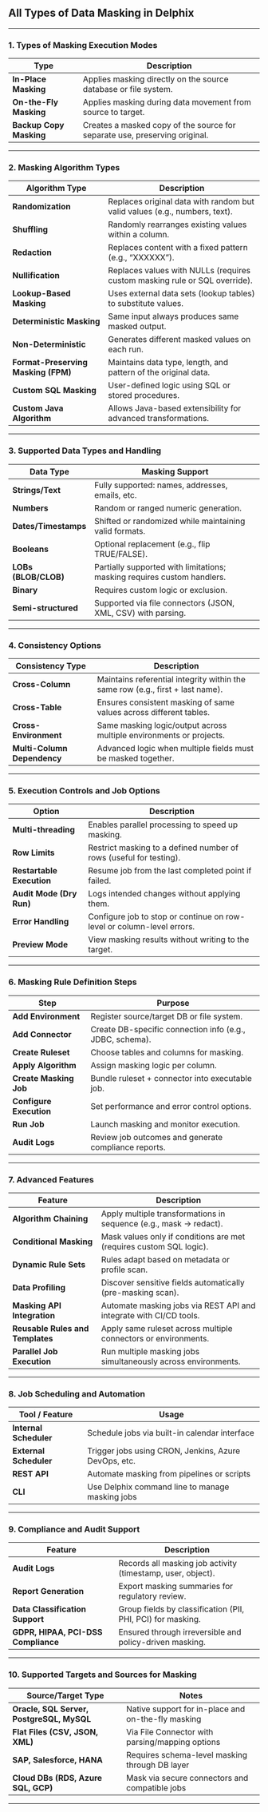 ## **All Types of Data Masking in Delphix**

---

### **1. Types of Masking Execution Modes**

| Type                    | Description                                                                |
| ----------------------- | -------------------------------------------------------------------------- |
| **In-Place Masking**    | Applies masking directly on the source database or file system.            |
| **On-the-Fly Masking**  | Applies masking during data movement from source to target.                |
| **Backup Copy Masking** | Creates a masked copy of the source for separate use, preserving original. |

---

### **2. Masking Algorithm Types**

| Algorithm Type                      | Description                                                                |
| ----------------------------------- | -------------------------------------------------------------------------- |
| **Randomization**                   | Replaces original data with random but valid values (e.g., numbers, text). |
| **Shuffling**                       | Randomly rearranges existing values within a column.                       |
| **Redaction**                       | Replaces content with a fixed pattern (e.g., “XXXXXX”).                    |
| **Nullification**                   | Replaces values with NULLs (requires custom masking rule or SQL override). |
| **Lookup-Based Masking**            | Uses external data sets (lookup tables) to substitute values.              |
| **Deterministic Masking**           | Same input always produces same masked output.                             |
| **Non-Deterministic**               | Generates different masked values on each run.                             |
| **Format-Preserving Masking (FPM)** | Maintains data type, length, and pattern of the original data.             |
| **Custom SQL Masking**              | User-defined logic using SQL or stored procedures.                         |
| **Custom Java Algorithm**           | Allows Java-based extensibility for advanced transformations.              |

---

### **3. Supported Data Types and Handling**

| Data Type            | Masking Support                                                         |
| -------------------- | ----------------------------------------------------------------------- |
| **Strings/Text**     | Fully supported: names, addresses, emails, etc.                         |
| **Numbers**          | Random or ranged numeric generation.                                    |
| **Dates/Timestamps** | Shifted or randomized while maintaining valid formats.                  |
| **Booleans**         | Optional replacement (e.g., flip TRUE/FALSE).                           |
| **LOBs (BLOB/CLOB)** | Partially supported with limitations; masking requires custom handlers. |
| **Binary**           | Requires custom logic or exclusion.                                     |
| **Semi-structured**  | Supported via file connectors (JSON, XML, CSV) with parsing.            |

---

### **4. Consistency Options**

| Consistency Type            | Description                                                                    |
| --------------------------- | ------------------------------------------------------------------------------ |
| **Cross-Column**            | Maintains referential integrity within the same row (e.g., first + last name). |
| **Cross-Table**             | Ensures consistent masking of same values across different tables.             |
| **Cross-Environment**       | Same masking logic/output across multiple environments or projects.            |
| **Multi-Column Dependency** | Advanced logic when multiple fields must be masked together.                   |

---

### **5. Execution Controls and Job Options**

| Option                    | Description                                                            |
| ------------------------- | ---------------------------------------------------------------------- |
| **Multi-threading**       | Enables parallel processing to speed up masking.                       |
| **Row Limits**            | Restrict masking to a defined number of rows (useful for testing).     |
| **Restartable Execution** | Resume job from the last completed point if failed.                    |
| **Audit Mode (Dry Run)**  | Logs intended changes without applying them.                           |
| **Error Handling**        | Configure job to stop or continue on row-level or column-level errors. |
| **Preview Mode**          | View masking results without writing to the target.                    |

---

### **6. Masking Rule Definition Steps**

| Step                    | Purpose                                                  |
| ----------------------- | -------------------------------------------------------- |
| **Add Environment**     | Register source/target DB or file system.                |
| **Add Connector**       | Create DB-specific connection info (e.g., JDBC, schema). |
| **Create Ruleset**      | Choose tables and columns for masking.                   |
| **Apply Algorithm**     | Assign masking logic per column.                         |
| **Create Masking Job**  | Bundle ruleset + connector into executable job.          |
| **Configure Execution** | Set performance and error control options.               |
| **Run Job**             | Launch masking and monitor execution.                    |
| **Audit Logs**          | Review job outcomes and generate compliance reports.     |

---

### **7. Advanced Features**

| Feature                          | Description                                                         |
| -------------------------------- | ------------------------------------------------------------------- |
| **Algorithm Chaining**           | Apply multiple transformations in sequence (e.g., mask → redact).   |
| **Conditional Masking**          | Mask values only if conditions are met (requires custom SQL logic). |
| **Dynamic Rule Sets**            | Rules adapt based on metadata or profile scan.                      |
| **Data Profiling**               | Discover sensitive fields automatically (pre-masking scan).         |
| **Masking API Integration**      | Automate masking jobs via REST API and integrate with CI/CD tools.  |
| **Reusable Rules and Templates** | Apply same ruleset across multiple connectors or environments.      |
| **Parallel Job Execution**       | Run multiple masking jobs simultaneously across environments.       |

---

### **8. Job Scheduling and Automation**

| Tool / Feature         | Usage                                                |
| ---------------------- | ---------------------------------------------------- |
| **Internal Scheduler** | Schedule jobs via built-in calendar interface        |
| **External Scheduler** | Trigger jobs using CRON, Jenkins, Azure DevOps, etc. |
| **REST API**           | Automate masking from pipelines or scripts           |
| **CLI**                | Use Delphix command line to manage masking jobs      |

---

### **9. Compliance and Audit Support**

| Feature                             | Description                                                 |
| ----------------------------------- | ----------------------------------------------------------- |
| **Audit Logs**                      | Records all masking job activity (timestamp, user, object). |
| **Report Generation**               | Export masking summaries for regulatory review.             |
| **Data Classification Support**     | Group fields by classification (PII, PHI, PCI) for masking. |
| **GDPR, HIPAA, PCI-DSS Compliance** | Ensured through irreversible and policy-driven masking.     |

---

### **10. Supported Targets and Sources for Masking**

| Source/Target Type                        | Notes                                              |
| ----------------------------------------- | -------------------------------------------------- |
| **Oracle, SQL Server, PostgreSQL, MySQL** | Native support for in-place and on-the-fly masking |
| **Flat Files (CSV, JSON, XML)**           | Via File Connector with parsing/mapping options    |
| **SAP, Salesforce, HANA**                 | Requires schema-level masking through DB layer     |
| **Cloud DBs (RDS, Azure SQL, GCP)**       | Mask via secure connectors and compatible jobs     |

---
